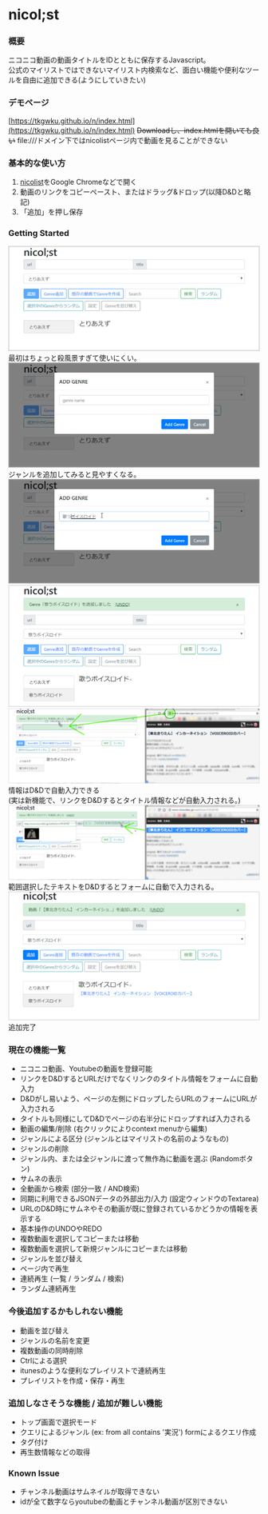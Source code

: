 # nicol;st

### 概要
ニコニコ動画の動画タイトルをIDとともに保存するJavascript。  
公式のマイリストではできないマイリスト内検索など、面白い機能や便利なツールを自由に追加できる(ようにしていきたい)  

### デモページ
[https://tkgwku.github.io/n/index.html](https://tkgwku.github.io/n/index.html)
~~Downloadし、index.htmlを開いても良い~~ file:///ドメイン下ではnicolistページ内で動画を見ることができない

### 基本的な使い方
1. [nicolist](https://tkgwku.github.io/n/index.html)をGoogle Chromeなどで開く
2. 動画のリンクをコピーペースト、またはドラッグ&ドロップ(以降D&Dと略記)
3. 「追加」を押し保存

### Getting Started
![1.jpg](img/1.png)  
最初はちょっと殺風景すぎて使いにくい。  
![2.jpg](img/2.png)  
ジャンルを追加してみると見やすくなる。  
![3.jpg](img/3.png)  
![4.jpg](img/4.png)  
![5.jpg](img/5.png)   
情報はD&Dで自動入力できる   
(実は新機能で、リンクをD&Dするとタイトル情報などが自動入力される。)   
![6.jpg](img/6.png)  
範囲選択したテキストをD&Dするとフォームに自動で入力される。   
![7.jpg](img/7.png)  
追加完了  

### 現在の機能一覧
* ニコニコ動画、Youtubeの動画を登録可能
* リンクをD&DするとURLだけでなくリンクのタイトル情報をフォームに自動入力
* D&Dがし易いよう、ページの左側にドロップしたらURLのフォームにURLが入力される
* タイトルも同様にしてD&Dでページの右半分にドロップすれば入力される
* 動画の編集/削除 (右クリックによりcontext menuから編集)
* ジャンルによる区分 (ジャンルとはマイリストの名前のようなもの)
* ジャンルの削除
* ジャンル内、または全ジャンルに渡って無作為に動画を選ぶ (Randomボタン)
* サムネの表示
* 全動画から検索 (部分一致 / AND検索)
* 同期に利用できるJSONデータの外部出力/入力 (設定ウィンドウのTextarea)
* URLのD&D時にサムネやその動画が既に登録されているかどうかの情報を表示する
* 基本操作のUNDOやREDO
* 複数動画を選択してコピーまたは移動
* 複数動画を選択して新規ジャンルにコピーまたは移動
* ジャンルを並び替え
* ページ内で再生
* 連続再生 (一覧 / ランダム / 検索)
* ランダム連続再生

### 今後追加するかもしれない機能
* 動画を並び替え
* ジャンルの名前を変更
* 複数動画の同時削除
* Ctrlによる選択
* itunesのような便利なプレイリストで連続再生
* プレイリストを作成・保存・再生

### 追加しなさそうな機能 / 追加が難しい機能
* トップ画面で選択モード
* クエリによるジャンル (ex: from all contains '実況') formによるクエリ作成   
* タグ付け
* 再生数情報などの取得

### Known Issue
* チャンネル動画はサムネイルが取得できない
* idが全て数字ならyoutubeの動画とチャンネル動画が区別できない